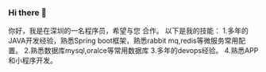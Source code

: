 ### Hi there 👋
你好，我是在深圳的一名程序员，希望与您 合作。 以下是我的技能：
1.多年的JAVA开发经验，熟悉Spring boot框架，熟悉rabbit mq,redis等微服务常用配置。 
2.熟悉数据库mysql,oralce等常用数据库 
3.多年的devops经验。
4.熟悉APP和小程序开发。
